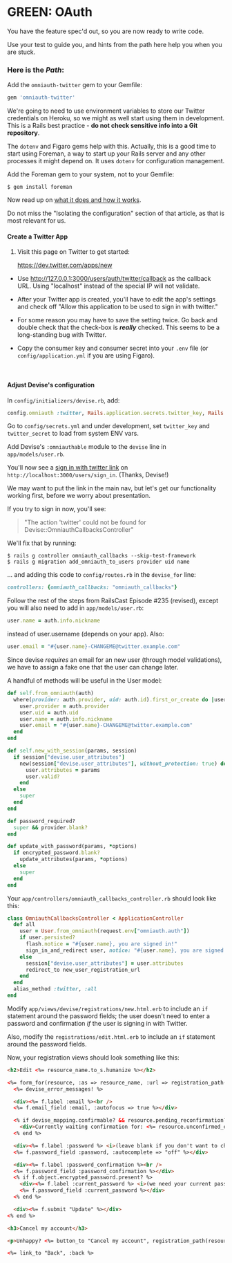 # GREEN: OAuth

You have the feature spec'd out, so you are now ready to write code. 

Use your test to guide you, and hints from the path here help you when you are stuck.

### Here is the *Path*:

Add the `omniauth-twitter` gem to your Gemfile:

```ruby
gem 'omniauth-twitter'
```

We're going to need to use environment variables to store our Twitter credentials on Heroku, so we might as well start using them in development. This is a Rails best practice - **do not check sensitive info into a Git repository**.

The `dotenv` and Figaro gems help with this. Actually, this is a good time to start using Foreman, a way to start up your Rails server and any other processes it might depend on. It uses `dotenv` for configuration management.

Add the Foreman gem to your system, not to your Gemfile:

    $ gem install foreman

Now read up on [what it does and how it works](http://mauricio.github.io/2014/02/09/foreman-and-environment-variables.html).

Do not miss the "Isolating the configuration" section of that article, as that is most relevant for us.

#### Create a Twitter App

1. Visit this page on Twitter to get started:

    https://dev.twitter.com/apps/new

- Use http://127.0.0.1:3000/users/auth/twitter/callback as the callback URL. Using "localhost" instead of the special IP will not validate.

- After your Twitter app is created, you'll have to edit the app's settings and check off "Allow this application to be used to sign in with twitter."

- For some reason you may have to save the setting twice. Go back and double check that the check-box is ***really*** checked. This seems to be a long-standing bug with Twitter.

- Copy the consumer key and consumer secret into your `.env` file (or `config/application.yml` if you are using Figaro).

<br />

#### Adjust Devise's configuration

In `config/initializers/devise.rb`, add:

```ruby
config.omniauth :twitter, Rails.application.secrets.twitter_key, Rails.application.secrets.twitter_secret
```

Go to `config/secrets.yml` and under development, set `twitter_key` and `twitter_secret` to load from system ENV vars.

Add Devise's `:omniauthable` module to the `devise` line in `app/models/user.rb`.

You'll now see a <u>sign in with twitter link</u> on `http://localhost:3000/users/sign_in`. (Thanks, Devise!)

We may want to put the link in the main nav, but let's get our functionality working first, before we worry about presentation.

If you try to sign in now, you'll see:

  > "The action 'twitter' could not be found for Devise::OmniauthCallbacksController"

We'll fix that by running:

    $ rails g controller omniauth_callbacks --skip-test-framework
    $ rails g migration add_omniauth_to_users provider uid name


... and adding this code to `config/routes.rb` in the `devise_for` line:

```ruby
controllers: {omniauth_callbacks: "omniauth_callbacks"}
```

Follow the rest of the steps from RailsCast Episode #235 (revised), except you will also need to add in `app/models/user.rb`:

```ruby
user.name = auth.info.nickname
```
instead of user.username (depends on your app). Also:

```ruby
user.email = "#{user.name}-CHANGEME@twitter.example.com"
```

Since devise *requires* an email for an new user (through model validations), we have to assign a fake one that the user can change later.

A handful of methods will be useful in the User model:

```ruby
def self.from_omniauth(auth)
  where(provider: auth.provider, uid: auth.id).first_or_create do |user|
    user.provider = auth.provider
    user.uid = auth.uid
    user.name = auth.info.nickname
    user.email = "#{user.name}-CHANGEME@twitter.example.com"
  end
end

def self.new_with_session(params, session)
  if session["devise.user_attributes"]
    new(session["devise.user_attributes"], without_protection: true) do |user|
      user.attributes = params
      user.valid?
    end
  else
    super
  end
end

def password_required?
  super && provider.blank?
end

def update_with_password(params, *options)
  if encrypted_password.blank?
    update_attributes(params, *options)
  else
    super
  end
end
```

Your `app/controllers/omniauth_callbacks_controller.rb` should look like this:

```ruby
class OmniauthCallbacksController < ApplicationController
  def all
    user = User.from_omniauth(request.env["omniauth.auth"])
    if user.persisted?
      flash.notice = "#{user.name}, you are signed in!"
      sign_in_and_redirect user, notice: "#{user.name}, you are signed in!"
    else
      session["devise.user_attributes"] = user.attributes
      redirect_to new_user_registration_url
    end
  end
  alias_method :twitter, :all
end
```

Modify `app/views/devise/registrations/new.html.erb` to include an `if` statement around the password fields; the user doesn't need to enter a password and confirmation *if* the user is signing in with Twitter.

Also, modify the `registrations/edit.html.erb` to include an `if` statement around the password fields.

Now, your registration views should look something like this:

```html
<h2>Edit <%= resource_name.to_s.humanize %></h2>

<%= form_for(resource, :as => resource_name, :url => registration_path(resource_name), :html => { :method => :put }) do |f| %>
  <%= devise_error_messages! %>

  <div><%= f.label :email %><br />
  <%= f.email_field :email, :autofocus => true %></div>

  <% if devise_mapping.confirmable? && resource.pending_reconfirmation? %>
    <div>Currently waiting confirmation for: <%= resource.unconfirmed_email %></div>
  <% end %>

  <div><%= f.label :password %> <i>(leave blank if you don't want to change it)</i><br />
  <%= f.password_field :password, :autocomplete => "off" %></div>

  <div><%= f.label :password_confirmation %><br />
  <%= f.password_field :password_confirmation %></div>
  <% if f.object.encrypted_password.present? %>
    <div><%= f.label :current_password %> <i>(we need your current password to confirm your changes)</i><br />
    <%= f.password_field :current_password %></div>
  <% end %>

  <div><%= f.submit "Update" %></div>
<% end %>

<h3>Cancel my account</h3>

<p>Unhappy? <%= button_to "Cancel my account", registration_path(resource_name), :data => { :confirm => "Are you sure?" }, :method => :delete %></p>

<%= link_to "Back", :back %>
```

